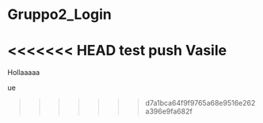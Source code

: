 # Gruppo2_Login
<<<<<<< HEAD
test push Vasile 
=======
 
Hollaaaaa

ue
>>>>>>> d7a1bca64f9f9765a68e9516e262a396e9fa682f
